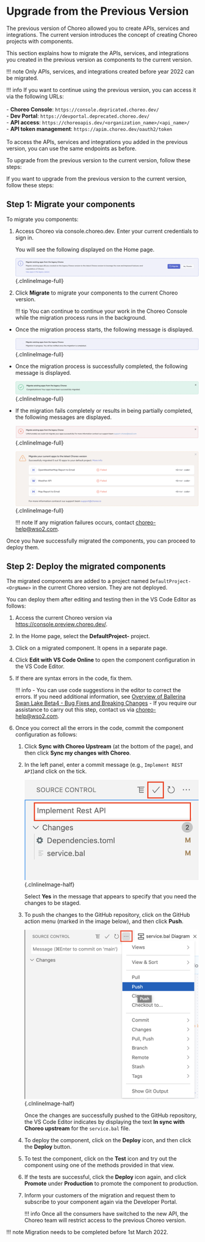 # Upgrade from the Previous Version

The previous version of Choreo allowed you to create APIs, services and integrations. The current version introduces the concept of creating Choreo projects with components.

This section explains how to migrate the APIs, services, and integrations you created in the previous version as components to the current version.

!!! note
    Only APIs, services, and integrations created before year 2022 can be migrated.

!!! info
    If you want to continue using the previous version, you can access it via the following URLs:<br/><br/> - **Choreo Console**: `https://console.depricated.choreo.dev/`<br/> - **Dev Portal**: `https://devportal.deprecated.choreo.dev/`<br/> - **API access**: `https://choreoapis.dev/<organization_name>/<api_name>/`<br/> - **API token management**: `https://apim.choreo.dev/oauth2/token`<br/><br/>To access the APIs, services and integrations you added in the previous version, you can use the same endpoints as before.

To upgrade from the previous version to the current version, follow these steps:

If you want to upgrade from the previous version to the current version, follow these steps:

## Step 1: Migrate your components

To migrate you components:

1. Access Choreo via console.choreo.dev. Enter your current credentials to sign in.

   You will see the following displayed on the Home page.

   ![Migrate message](../assets/img/migration/migrate-prompt.png){.cInlineImage-full}

2. Click **Migrate** to migrate your components to the current Choreo version.

    !!! tip
        You can continue to continue your work in the Choreo Console while the migration process runs in the background.

- Once the migration process starts, the following message is displayed.

    ![Migration in progress](../assets/img/migration/migration-in-progress.png){.cInlineImage-full}

- Once the migration process is successfully completed, the following message is displayed.

    ![Migration successfully completed](../assets/img/migration/migration-successfully-completed.png){.cInlineImage-full}

- If the migration fails completely or results in being partially completed, the following messages are displayed.

    ![Migration failed](../assets/img/migration/migration-failed.png){.cInlineImage-full}

    ![Migration partially completed](../assets/img/migration/migration-partially-completed.png){.cInlineImage-full}

    !!! note
        If any migration failures occurs, contact choreo-help@wso2.com.

Once you have successfully migrated the components, you can proceed to deploy them.


## Step 2: Deploy the migrated components

The migrated components are added to a project named `DefaultProject-<OrgName>` in the current Choreo version. They are not deployed.

You can deploy them after editing and testing then in the VS Code Editor as follows:

1. Access the current Choreo version via https://console.preview.choreo.dev/.

2. In the Home page, select the **DefaultProject-<OrgName>** project.

3. Click on a migrated component. It opens in a separate page.

4. Click **Edit with VS Code Online** to open the component configuration in the VS Code Editor.

5. If there are syntax errors in the code, fix them.

    !!! info
        - You can use code suggestions in the editor to correct the errors. If you need additional information, see [Overview of Ballerina Swan Lake Beta4 - Bug Fixes and Breaking Changes](https://github.com/ballerina-platform/ballerina-release/blob/1d3e4514a356e472c1d021dcba531a517fde8967/release-notes/swan-lake-beta4-release-note.md#bug-fixes-and-breaking-changes)
        - If you require our assistance to carry out this step, contact us via choreo-help@wso2.com.

6. Once you correct all the errors in the code, commit the component configuration as follows:

    1. Click **Sync with Choreo Upstream** (at the bottom of the page), and then click **Sync my changes with Choreo**.

    2. In the left panel, enter a commit message (e.g., `Implement REST API`)and click on the tick.

        ![Commit message](../assets/img/tutorials/rest-api/commit-message.png){.cInlineImage-half}

       Select **Yes** in the message that appears to specify that you need the changes to be staged.

    3. To push the changes to the GitHub repository, click on the GitHub action menu (marked in the image below), and then click **Push**.

        ![Push changes](../assets/img/tutorials/rest-api/git-action-menu.png){.cInlineImage-half}

       Once the changes are successfully pushed to the GitHub repository, the VS Code Editor indicates by displaying the text **In sync with Choreo upstream** for the `service.bal` file.

    4. To deploy the component, click on the **Deploy** icon, and then click the **Deploy** button.

    5. To test the component, click on the **Test** icon and try out the component using one of the methods provided in that view.

    6. If the tests are successful, click the  **Deploy** icon again, and click **Promote** under **Production** to promote the component to production.

    7. Inform your customers of the migration and request them to subscribe to your component again via the Developer Portal.

        !!! info
            Once all the consumers have switched to the new API, the Choreo team will restrict access to the previous Choreo version.

!!! note
    Migration needs to be completed before 1st March 2022.
